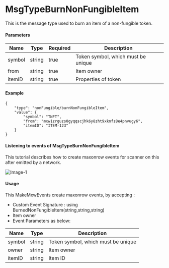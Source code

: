 # MsgTypeBurnNonFungibleItem

This is the message type used to burn an item of a non-fungible token.


#### Parameters
| Name | Type | Required | Description                 |
| ---- | ---- | -------- | --------------------------- |
| symbol | string | true   | Token symbol, which must be unique| | 
| from | string | true   | Item owner| | 
| itemID | string | true   | Properties of token| | 



#### Example

```
{
    "type": "nonFungible/burnNonFungibleItem",
    "value": {
        "symbol": "TNFT",
        "from": "mxw1zrguzs0gyqqscjhk6y8zht9xknfz8e4pnvugy6",
        "itemID": "ITEM-123"
    }
}

```

#### Listening to events of MsgTypeBurnNonFungibleItem
This tutorial describes how to create maxonrow events for scanner on this after emitted by a network.

![Image-1](/en/latest/pic_module/MsgTypeBurnNonFungibleItem.png)  


#### Usage
This MakeMxwEvents create maxonrow events, by accepting :

* Custom Event Signature : using BurnedNonFungibleItem(string,string,string)
* Item owner
* Event Parameters as below: 

| Name | Type | Description                 |
| ---- | ---- | --------------------------- |
| symbol | string | Token symbol, which must be unique| | 
| owner | string | Item owner| | 
| itemID | string | Item ID| | 


